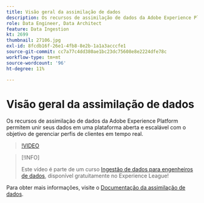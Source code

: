 ```yaml
---
title: Visão geral da assimilação de dados
description: Os recursos de assimilação de dados da Adobe Experience Platform permitem unir seus dados em uma plataforma aberta e escalável com o objetivo de gerenciar um perfil unificado.
role: Data Engineer, Data Architect
feature: Data Ingestion
kt: 2699
thumbnail: 27106.jpg
exl-id: 8fcdb16f-26e1-4fb8-8e2b-1a1a3acccfe1
source-git-commit: cc7a77c4dd380ae1bc23dc75608e8e2224dfe78c
workflow-type: tm+mt
source-wordcount: '96'
ht-degree: 11%

---
```


# Visão geral da assimilação de dados

Os recursos de assimilação de dados da Adobe Experience Platform permitem unir seus dados em uma plataforma aberta e escalável com o objetivo de gerenciar perfis de clientes em tempo real.

>[!VIDEO](https://video.tv.adobe.com/v/27106?quality=12&learn=on)

>[!INFO]
>
> Este vídeo é parte de um curso [Ingestão de dados para engenheiros de dados](https://experienceleague.adobe.com/?recommended=ExperiencePlatform-D-1-2020.1.dataingestion?lang=pt-BR), disponível gratuitamente no Experience League!

Para obter mais informações, visite o [Documentação da assimilação de dados](https://experienceleague.adobe.com/docs/experience-platform/ingestion/home.html?lang=pt-BR).
